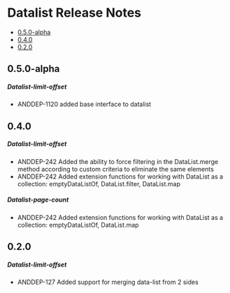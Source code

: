 # Datalist Release Notes

- [0.5.0-alpha](#050-alpha)
- [0.4.0](#040)
- [0.2.0](#020)

## 0.5.0-alpha
##### Datalist-limit-offset
* ANDDEP-1120 added base interface to datalist
## 0.4.0
##### Datalist-limit-offset
* ANDDEP-242 Added the ability to force filtering in the DataList.merge method according to custom criteria to eliminate the same elements
* ANDDEP-242 Added extension functions for working with DataList as a collection: emptyDataListOf, DataList.filter, DataList.map
##### Datalist-page-count
* ANDDEP-242 Added extension functions for working with DataList as a collection: emptyDataListOf, DataList.map
## 0.2.0
##### Datalist-limit-offset
* ANDDEP-127 Added support for merging data-list from 2 sides